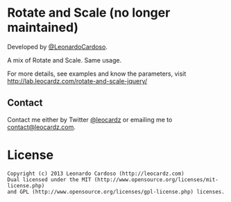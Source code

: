 Rotate and Scale (no longer maintained)
================

Developed by <a href='https://github.com/LeonardoCardoso' target='_blank'>@LeonardoCardoso</a>. 

A mix of Rotate and Scale. Same usage.

For more details, see examples and know the parameters, visit http://lab.leocardz.com/rotate-and-scale-jquery/

## Contact
Contact me either by Twitter [@leocardz](https://twitter.com/leocardz) or emailing me to [contact@leocardz.com](mailto:contact@leocardz.com).




License
=================================

	Copyright (c) 2013 Leonardo Cardoso (http://leocardz.com)
	Dual licensed under the MIT (http://www.opensource.org/licenses/mit-license.php)
	and GPL (http://www.opensource.org/licenses/gpl-license.php) licenses.
